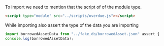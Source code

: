 To import we need to mention that the script of of the module type.
```html
<script type="module" src="../scripts/overdue.js"></script>
```

While importing also assert the type of the data you are importing
```javascript
import borrowedAssetData from "../fake_db/borrowedAsset.json" assert { type: "json" };
console.log(borrowedAssetData);
```